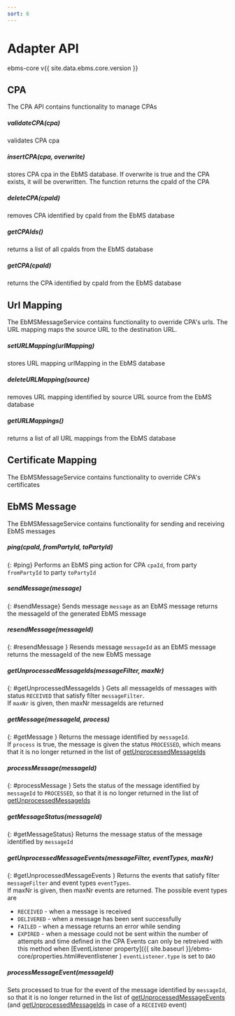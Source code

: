 ```yaml
---
sort: 6
---
```


# Adapter API

ebms-core v{{ site.data.ebms.core.version }}

## CPA
The CPA API contains functionality to manage CPAs 

##### validateCPA(cpa)
validates CPA cpa

##### insertCPA(cpa, overwrite)
stores CPA cpa in the EbMS database. If overwrite is true and the CPA exists, it will be overwritten. The function returns the cpaId of the CPA

##### deleteCPA(cpaId)
removes CPA identified by cpaId from the EbMS database

##### getCPAIds()
returns a list of all cpaIds from the EbMS database

##### getCPA(cpaId)
returns the CPA identified by cpaId from the EbMS database

## Url Mapping
The EbMSMessageService contains functionality to override CPA's urls. The URL mapping maps the source URL to the destination URL.  

##### setURLMapping(urlMapping)
stores URL mapping urlMapping in the EbMS database

##### deleteURLMapping(source)
removes URL mapping identified by source URL source from the EbMS database

##### getURLMappings()
returns a list of all URL mappings from the EbMS database

## Certificate Mapping
The EbMSMessageService contains functionality to override CPA's certificates

## EbMS Message
The EbMSMessageService contains functionality for sending and receiving EbMS messages

##### ping(cpaId, fromPartyId, toPartyId)
{: #ping}
Performs an EbMS ping action for CPA `cpaId`, from party `fromPartyId` to party `toPartyId`

##### sendMessage(message)
{: #sendMessage}
Sends message `message` as an EbMS message 
returns the messageId of the generated EbMS message

##### resendMessage(messageId)
{: #resendMessage }
Resends message `messageId` as an EbMS message 
returns the messageId of the new EbMS message

##### getUnprocessedMessageIds(messageFilter, maxNr)
{: #getUnprocessedMessageIds }
Gets all messageIds of messages with status `RECEIVED` that satisfy filter `messageFilter`.  
If `maxNr` is given, then maxNr messageIds are returned

##### getMessage(messageId, process)
{: #getMessage }
Returns the message identified by `messageId`.  
If `process` is true, the message is given the status `PROCESSED`, which means that it is no longer returned in the list of [getUnprocessedMessageIds](#getUnprocessedMessageIds)

##### processMessage(messageId)
{: #processMessage }
Sets the status of the message identified by `messageId` to `PROCESSED`, so that it is no longer returned in the list of [getUnprocessedMessageIds](#getUnprocessedMessageIds)

##### getMessageStatus(messageId)
{: #getMessageStatus}
Returns the message status of the message identified by `messageId`

##### getUnprocessedMessageEvents(messageFilter, eventTypes, maxNr)
{: #getUnprocessedMessageEvents }
Returns the events that satisfy filter `messageFilter` and event types `eventTypes`.  
If maxNr is given, then maxNr events are returned. The possible event types are
- `RECEIVED` - when a message is received
- `DELIVERED` - when a message has been sent successfully
- `FAILED` - when a message returns an error while sending
- `EXPIRED` - when a message could not be sent within the number of attempts and time defined in the CPA
Events can only be retreived with this method when [EventListener property]({{ site.baseurl }}/ebms-core/properties.html#eventlistener ) `eventListener.type` is set to `DAO`

##### processMessageEvent(messageId)
Sets processed to true for the event of the message identified by `messageId`, so that it is no longer returned in the list of [getUnprocessedMessageEvents](#getUnprocessedMessageEvents) (and [getUnprocessedMessageIds](#getUnprocessedMessageIds) in case of a `RECEIVED` event)
